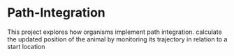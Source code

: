 # Path-Integration
This project explores how organisms implement path integration.  calculate the updated position of the animal by monitoring its trajectory in relation to a start location
